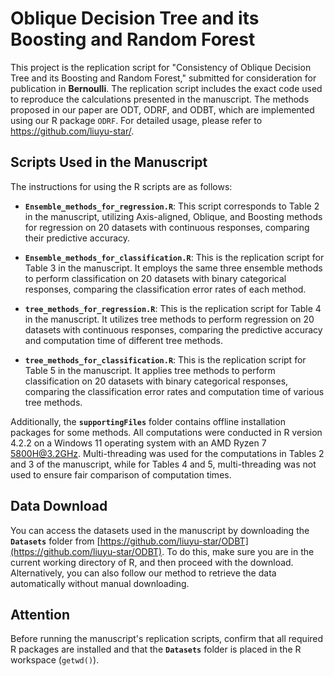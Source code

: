 # Oblique Decision Tree and its Boosting and Random Forest
This project is the replication script for "Consistency of Oblique Decision Tree and its Boosting and Random Forest," submitted for consideration for publication in **Bernoulli**. The replication script includes the exact code used to reproduce the calculations presented in the manuscript. The methods proposed in our paper are ODT, ODRF, and ODBT, which are implemented using our R package `ODRF`. For detailed usage, please refer to https://github.com/liuyu-star/.

## Scripts Used in the Manuscript

The instructions for using the R scripts are as follows:

- **`Ensemble_methods_for_regression.R`**: This script corresponds to Table 2 in the manuscript, utilizing Axis-aligned, Oblique, and Boosting methods for regression on 20 datasets with continuous responses, comparing their predictive accuracy.

- **`Ensemble_methods_for_classification.R`**: This is the replication script for Table 3 in the manuscript. It employs the same three ensemble methods to perform classification on 20 datasets with binary categorical responses, comparing the classification error rates of each method.

- **`tree_methods_for_regression.R`**: This is the replication script for Table 4 in the manuscript. It utilizes tree methods to perform regression on 20 datasets with continuous responses, comparing the predictive accuracy and computation time of different tree methods.

- **`tree_methods_for_classification.R`**: This is the replication script for Table 5 in the manuscript. It applies tree methods to perform classification on 20 datasets with binary categorical responses, comparing the classification error rates and computation time of various tree methods.

Additionally, the **`supportingFiles`** folder contains offline installation packages for some methods. All computations were conducted in R version 4.2.2 on a Windows 11 operating system with an AMD Ryzen 7 5800H@3.2GHz. Multi-threading was used for the computations in Tables 2 and 3 of the manuscript, while for Tables 4 and 5, multi-threading was not used to ensure fair comparison of computation times.

## Data Download

You can access the datasets used in the manuscript by downloading the **`Datasets`** folder from [https://github.com/liuyu-star/ODBT](https://github.com/liuyu-star/ODBT). To do this, make sure you are in the current working directory of R, and then proceed with the download. Alternatively, you can also follow our method to retrieve the data automatically without manual downloading.

## Attention

Before running the manuscript's replication scripts, confirm that all required R packages are installed and that the **`Datasets`** folder is placed in the R workspace (`getwd()`).
